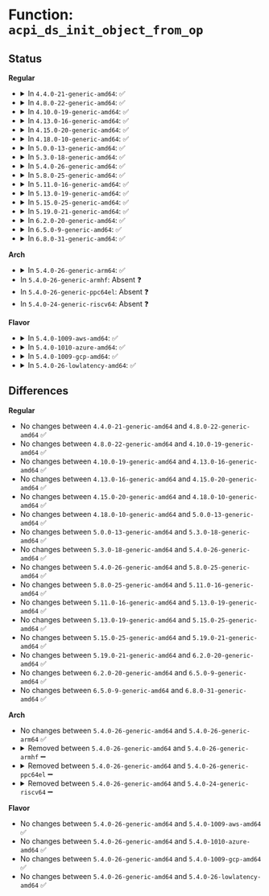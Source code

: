 # Function: <code>acpi_ds_init_object_from_op</code>

## Status
<b>Regular</b>
<ul>
<li>
<details>
<summary>In <code>4.4.0-21-generic-amd64</code>: ✅</summary>

```c
acpi_status acpi_ds_init_object_from_op(struct acpi_walk_state * walk_state, union acpi_parse_object * op, u16 opcode, union acpi_operand_object * * ret_obj_desc)
```

```json
{
  "name": "acpi_ds_init_object_from_op",
  "collision_type": "Unique Global",
  "inline_type": "No",
  "funcs": [
    {
      "addr": 18446744071583617149,
      "name": "acpi_ds_init_object_from_op",
      "external": true,
      "loc": "drivers/acpi/acpica/dsobject.c:627",
      "file": "drivers/acpi/acpica/dsobject.c",
      "inline": "seen, unknown",
      "caller_inline": [],
      "caller_func": [
        "drivers/acpi/acpica/dsobject.c:acpi_ds_build_internal_object",
        "drivers/acpi/acpica/dsutils.c:acpi_ds_create_operand"
      ]
    }
  ],
  "symbols": [
    {
      "addr": 18446744071583617149,
      "name": "acpi_ds_init_object_from_op",
      "section": ".text",
      "bind": "STB_GLOBAL",
      "size": 626
    }
  ]
}
```
</details>
</li>
<li>
<details>
<summary>In <code>4.8.0-22-generic-amd64</code>: ✅</summary>

```c
acpi_status acpi_ds_init_object_from_op(struct acpi_walk_state * walk_state, union acpi_parse_object * op, u16 opcode, union acpi_operand_object * * ret_obj_desc)
```

```json
{
  "name": "acpi_ds_init_object_from_op",
  "collision_type": "Unique Global",
  "inline_type": "No",
  "funcs": [
    {
      "addr": 18446744071583940238,
      "name": "acpi_ds_init_object_from_op",
      "external": true,
      "loc": "drivers/acpi/acpica/dsobject.c:629",
      "file": "drivers/acpi/acpica/dsobject.c",
      "inline": "seen, unknown",
      "caller_inline": [],
      "caller_func": [
        "drivers/acpi/acpica/dsobject.c:acpi_ds_build_internal_object",
        "drivers/acpi/acpica/dsutils.c:acpi_ds_create_operand"
      ]
    }
  ],
  "symbols": [
    {
      "addr": 18446744071583940238,
      "name": "acpi_ds_init_object_from_op",
      "section": ".text",
      "bind": "STB_GLOBAL",
      "size": 610
    }
  ]
}
```
</details>
</li>
<li>
<details>
<summary>In <code>4.10.0-19-generic-amd64</code>: ✅</summary>

```c
acpi_status acpi_ds_init_object_from_op(struct acpi_walk_state * walk_state, union acpi_parse_object * op, u16 opcode, union acpi_operand_object * * ret_obj_desc)
```

```json
{
  "name": "acpi_ds_init_object_from_op",
  "collision_type": "Unique Global",
  "inline_type": "No",
  "funcs": [
    {
      "addr": 18446744071584081821,
      "name": "acpi_ds_init_object_from_op",
      "external": true,
      "loc": "drivers/acpi/acpica/dsobject.c:629",
      "file": "drivers/acpi/acpica/dsobject.c",
      "inline": "seen, unknown",
      "caller_inline": [],
      "caller_func": [
        "drivers/acpi/acpica/dsobject.c:acpi_ds_build_internal_object",
        "drivers/acpi/acpica/dsutils.c:acpi_ds_create_operand"
      ]
    }
  ],
  "symbols": [
    {
      "addr": 18446744071584081821,
      "name": "acpi_ds_init_object_from_op",
      "section": ".text",
      "bind": "STB_GLOBAL",
      "size": 610
    }
  ]
}
```
</details>
</li>
<li>
<details>
<summary>In <code>4.13.0-16-generic-amd64</code>: ✅</summary>

```c
acpi_status acpi_ds_init_object_from_op(struct acpi_walk_state * walk_state, union acpi_parse_object * op, u16 opcode, union acpi_operand_object * * ret_obj_desc)
```

```json
{
  "name": "acpi_ds_init_object_from_op",
  "collision_type": "Unique Global",
  "inline_type": "No",
  "funcs": [
    {
      "addr": 18446744071584148596,
      "name": "acpi_ds_init_object_from_op",
      "external": true,
      "loc": "drivers/acpi/acpica/dsobject.c:629",
      "file": "drivers/acpi/acpica/dsobject.c",
      "inline": "seen, unknown",
      "caller_inline": [],
      "caller_func": [
        "drivers/acpi/acpica/dsobject.c:acpi_ds_build_internal_object",
        "drivers/acpi/acpica/dsutils.c:acpi_ds_create_operand"
      ]
    }
  ],
  "symbols": [
    {
      "addr": 18446744071584148596,
      "name": "acpi_ds_init_object_from_op",
      "section": ".text",
      "bind": "STB_GLOBAL",
      "size": 610
    }
  ]
}
```
</details>
</li>
<li>
<details>
<summary>In <code>4.15.0-20-generic-amd64</code>: ✅</summary>

```c
acpi_status acpi_ds_init_object_from_op(struct acpi_walk_state * walk_state, union acpi_parse_object * op, u16 opcode, union acpi_operand_object * * ret_obj_desc)
```

```json
{
  "name": "acpi_ds_init_object_from_op",
  "collision_type": "Unique Global",
  "inline_type": "No",
  "funcs": [
    {
      "addr": 18446744071584431624,
      "name": "acpi_ds_init_object_from_op",
      "external": true,
      "loc": "drivers/acpi/acpica/dsobject.c:354",
      "file": "drivers/acpi/acpica/dsobject.c",
      "inline": "seen, unknown",
      "caller_inline": [],
      "caller_func": [
        "drivers/acpi/acpica/dsobject.c:acpi_ds_build_internal_object",
        "drivers/acpi/acpica/dsutils.c:acpi_ds_create_operand"
      ]
    }
  ],
  "symbols": [
    {
      "addr": 18446744071584431624,
      "name": "acpi_ds_init_object_from_op",
      "section": ".text",
      "bind": "STB_GLOBAL",
      "size": 824
    }
  ]
}
```
</details>
</li>
<li>
<details>
<summary>In <code>4.18.0-10-generic-amd64</code>: ✅</summary>

```c
acpi_status acpi_ds_init_object_from_op(struct acpi_walk_state * walk_state, union acpi_parse_object * op, u16 opcode, union acpi_operand_object * * ret_obj_desc)
```

```json
{
  "name": "acpi_ds_init_object_from_op",
  "collision_type": "Unique Global",
  "inline_type": "No",
  "funcs": [
    {
      "addr": 18446744071584655192,
      "name": "acpi_ds_init_object_from_op",
      "external": true,
      "loc": "drivers/acpi/acpica/dsobject.c:322",
      "file": "drivers/acpi/acpica/dsobject.c",
      "inline": "seen, unknown",
      "caller_inline": [],
      "caller_func": [
        "drivers/acpi/acpica/dsobject.c:acpi_ds_build_internal_object",
        "drivers/acpi/acpica/dsutils.c:acpi_ds_create_operand"
      ]
    }
  ],
  "symbols": [
    {
      "addr": 18446744071584655192,
      "name": "acpi_ds_init_object_from_op",
      "section": ".text",
      "bind": "STB_GLOBAL",
      "size": 823
    }
  ]
}
```
</details>
</li>
<li>
<details>
<summary>In <code>5.0.0-13-generic-amd64</code>: ✅</summary>

```c
acpi_status acpi_ds_init_object_from_op(struct acpi_walk_state * walk_state, union acpi_parse_object * op, u16 opcode, union acpi_operand_object * * ret_obj_desc)
```

```json
{
  "name": "acpi_ds_init_object_from_op",
  "collision_type": "Unique Global",
  "inline_type": "No",
  "funcs": [
    {
      "addr": 18446744071584754966,
      "name": "acpi_ds_init_object_from_op",
      "external": true,
      "loc": "drivers/acpi/acpica/dsobject.c:319",
      "file": "drivers/acpi/acpica/dsobject.c",
      "inline": "seen, unknown",
      "caller_inline": [],
      "caller_func": [
        "drivers/acpi/acpica/dsobject.c:acpi_ds_build_internal_object",
        "drivers/acpi/acpica/dsutils.c:acpi_ds_create_operand"
      ]
    }
  ],
  "symbols": [
    {
      "addr": 18446744071584754966,
      "name": "acpi_ds_init_object_from_op",
      "section": ".text",
      "bind": "STB_GLOBAL",
      "size": 823
    }
  ]
}
```
</details>
</li>
<li>
<details>
<summary>In <code>5.3.0-18-generic-amd64</code>: ✅</summary>

```c
acpi_status acpi_ds_init_object_from_op(struct acpi_walk_state * walk_state, union acpi_parse_object * op, u16 opcode, union acpi_operand_object * * ret_obj_desc)
```

```json
{
  "name": "acpi_ds_init_object_from_op",
  "collision_type": "Unique Global",
  "inline_type": "No",
  "funcs": [
    {
      "addr": 18446744071584957368,
      "name": "acpi_ds_init_object_from_op",
      "external": true,
      "loc": "drivers/acpi/acpica/dsobject.c:319",
      "file": "drivers/acpi/acpica/dsobject.c",
      "inline": "seen, unknown",
      "caller_inline": [],
      "caller_func": [
        "drivers/acpi/acpica/dsobject.c:acpi_ds_build_internal_object",
        "drivers/acpi/acpica/dsutils.c:acpi_ds_create_operand"
      ]
    }
  ],
  "symbols": [
    {
      "addr": 18446744071584957368,
      "name": "acpi_ds_init_object_from_op",
      "section": ".text",
      "bind": "STB_GLOBAL",
      "size": 855
    }
  ]
}
```
</details>
</li>
<li>
<details>
<summary>In <code>5.4.0-26-generic-amd64</code>: ✅</summary>

```c
acpi_status acpi_ds_init_object_from_op(struct acpi_walk_state * walk_state, union acpi_parse_object * op, u16 opcode, union acpi_operand_object * * ret_obj_desc)
```

```json
{
  "name": "acpi_ds_init_object_from_op",
  "collision_type": "Unique Global",
  "inline_type": "No",
  "funcs": [
    {
      "addr": 18446744071585093168,
      "name": "acpi_ds_init_object_from_op",
      "external": true,
      "loc": "drivers/acpi/acpica/dsobject.c:319",
      "file": "drivers/acpi/acpica/dsobject.c",
      "inline": "seen, unknown",
      "caller_inline": [],
      "caller_func": [
        "drivers/acpi/acpica/dsobject.c:acpi_ds_build_internal_object",
        "drivers/acpi/acpica/dsutils.c:acpi_ds_create_operand"
      ]
    }
  ],
  "symbols": [
    {
      "addr": 18446744071585093168,
      "name": "acpi_ds_init_object_from_op",
      "section": ".text",
      "bind": "STB_GLOBAL",
      "size": 855
    }
  ]
}
```
</details>
</li>
<li>
<details>
<summary>In <code>5.8.0-25-generic-amd64</code>: ✅</summary>

```c
acpi_status acpi_ds_init_object_from_op(struct acpi_walk_state * walk_state, union acpi_parse_object * op, u16 opcode, union acpi_operand_object * * ret_obj_desc)
```

```json
{
  "name": "acpi_ds_init_object_from_op",
  "collision_type": "Unique Global",
  "inline_type": "No",
  "funcs": [
    {
      "addr": 18446744071585797926,
      "name": "acpi_ds_init_object_from_op",
      "external": true,
      "loc": "drivers/acpi/acpica/dsobject.c:319",
      "file": "drivers/acpi/acpica/dsobject.c",
      "inline": "seen, unknown",
      "caller_inline": [],
      "caller_func": [
        "drivers/acpi/acpica/dsobject.c:acpi_ds_build_internal_object",
        "drivers/acpi/acpica/dsutils.c:acpi_ds_create_operand"
      ]
    }
  ],
  "symbols": [
    {
      "addr": 18446744071585797926,
      "name": "acpi_ds_init_object_from_op",
      "section": ".text",
      "bind": "STB_GLOBAL",
      "size": 840
    }
  ]
}
```
</details>
</li>
<li>
<details>
<summary>In <code>5.11.0-16-generic-amd64</code>: ✅</summary>

```c
acpi_status acpi_ds_init_object_from_op(struct acpi_walk_state * walk_state, union acpi_parse_object * op, u16 opcode, union acpi_operand_object * * ret_obj_desc)
```

```json
{
  "name": "acpi_ds_init_object_from_op",
  "collision_type": "Unique Global",
  "inline_type": "No",
  "funcs": [
    {
      "addr": 18446744071585918765,
      "name": "acpi_ds_init_object_from_op",
      "external": true,
      "loc": "drivers/acpi/acpica/dsobject.c:319",
      "file": "drivers/acpi/acpica/dsobject.c",
      "inline": "seen, unknown",
      "caller_inline": [],
      "caller_func": [
        "drivers/acpi/acpica/dsobject.c:acpi_ds_build_internal_object",
        "drivers/acpi/acpica/dsutils.c:acpi_ds_create_operand"
      ]
    }
  ],
  "symbols": [
    {
      "addr": 18446744071585918765,
      "name": "acpi_ds_init_object_from_op",
      "section": ".text",
      "bind": "STB_GLOBAL",
      "size": 840
    }
  ]
}
```
</details>
</li>
<li>
<details>
<summary>In <code>5.13.0-19-generic-amd64</code>: ✅</summary>

```c
acpi_status acpi_ds_init_object_from_op(struct acpi_walk_state * walk_state, union acpi_parse_object * op, u16 opcode, union acpi_operand_object * * ret_obj_desc)
```

```json
{
  "name": "acpi_ds_init_object_from_op",
  "collision_type": "Unique Global",
  "inline_type": "No",
  "funcs": [
    {
      "addr": 18446744071585796007,
      "name": "acpi_ds_init_object_from_op",
      "external": true,
      "loc": "drivers/acpi/acpica/dsobject.c:319",
      "file": "drivers/acpi/acpica/dsobject.c",
      "inline": "seen, unknown",
      "caller_inline": [],
      "caller_func": [
        "drivers/acpi/acpica/dsobject.c:acpi_ds_build_internal_object",
        "drivers/acpi/acpica/dsutils.c:acpi_ds_create_operand"
      ]
    }
  ],
  "symbols": [
    {
      "addr": 18446744071585796007,
      "name": "acpi_ds_init_object_from_op",
      "section": ".text",
      "bind": "STB_GLOBAL",
      "size": 843
    }
  ]
}
```
</details>
</li>
<li>
<details>
<summary>In <code>5.15.0-25-generic-amd64</code>: ✅</summary>

```c
acpi_status acpi_ds_init_object_from_op(struct acpi_walk_state * walk_state, union acpi_parse_object * op, u16 opcode, union acpi_operand_object * * ret_obj_desc)
```

```json
{
  "name": "acpi_ds_init_object_from_op",
  "collision_type": "Unique Global",
  "inline_type": "No",
  "funcs": [
    {
      "addr": 18446744071586281467,
      "name": "acpi_ds_init_object_from_op",
      "external": true,
      "loc": "drivers/acpi/acpica/dsobject.c:319",
      "file": "drivers/acpi/acpica/dsobject.c",
      "inline": "seen, unknown",
      "caller_inline": [],
      "caller_func": [
        "drivers/acpi/acpica/dsobject.c:acpi_ds_build_internal_object",
        "drivers/acpi/acpica/dsutils.c:acpi_ds_create_operand"
      ]
    }
  ],
  "symbols": [
    {
      "addr": 18446744071586281467,
      "name": "acpi_ds_init_object_from_op",
      "section": ".text",
      "bind": "STB_GLOBAL",
      "size": 843
    }
  ]
}
```
</details>
</li>
<li>
<details>
<summary>In <code>5.19.0-21-generic-amd64</code>: ✅</summary>

```c
acpi_status acpi_ds_init_object_from_op(struct acpi_walk_state * walk_state, union acpi_parse_object * op, u16 opcode, union acpi_operand_object * * ret_obj_desc)
```

```json
{
  "name": "acpi_ds_init_object_from_op",
  "collision_type": "Unique Global",
  "inline_type": "No",
  "funcs": [
    {
      "addr": 18446744071587525590,
      "name": "acpi_ds_init_object_from_op",
      "external": true,
      "loc": "drivers/acpi/acpica/dsobject.c:319",
      "file": "drivers/acpi/acpica/dsobject.c",
      "inline": "seen, unknown",
      "caller_inline": [],
      "caller_func": [
        "drivers/acpi/acpica/dsobject.c:acpi_ds_build_internal_object",
        "drivers/acpi/acpica/dsutils.c:acpi_ds_create_operand"
      ]
    }
  ],
  "symbols": [
    {
      "addr": 18446744071587525590,
      "name": "acpi_ds_init_object_from_op",
      "section": ".text",
      "bind": "STB_GLOBAL",
      "size": 820
    }
  ]
}
```
</details>
</li>
<li>
<details>
<summary>In <code>6.2.0-20-generic-amd64</code>: ✅</summary>

```c
acpi_status acpi_ds_init_object_from_op(struct acpi_walk_state * walk_state, union acpi_parse_object * op, u16 opcode, union acpi_operand_object * * ret_obj_desc)
```

```json
{
  "name": "acpi_ds_init_object_from_op",
  "collision_type": "Unique Global",
  "inline_type": "No",
  "funcs": [
    {
      "addr": 18446744071588802944,
      "name": "acpi_ds_init_object_from_op",
      "external": true,
      "loc": "drivers/acpi/acpica/dsobject.c:319",
      "file": "drivers/acpi/acpica/dsobject.c",
      "inline": "seen, unknown",
      "caller_inline": [],
      "caller_func": [
        "drivers/acpi/acpica/dsobject.c:acpi_ds_build_internal_object",
        "drivers/acpi/acpica/dsutils.c:acpi_ds_create_operand"
      ]
    }
  ],
  "symbols": [
    {
      "addr": 18446744071588802944,
      "name": "acpi_ds_init_object_from_op",
      "section": ".text",
      "bind": "STB_GLOBAL",
      "size": 905
    }
  ]
}
```
</details>
</li>
<li>
<details>
<summary>In <code>6.5.0-9-generic-amd64</code>: ✅</summary>

```c
acpi_status acpi_ds_init_object_from_op(struct acpi_walk_state * walk_state, union acpi_parse_object * op, u16 opcode, union acpi_operand_object * * ret_obj_desc)
```

```json
{
  "name": "acpi_ds_init_object_from_op",
  "collision_type": "Unique Global",
  "inline_type": "No",
  "funcs": [
    {
      "addr": 18446744071589092432,
      "name": "acpi_ds_init_object_from_op",
      "external": true,
      "loc": "drivers/acpi/acpica/dsobject.c:319",
      "file": "drivers/acpi/acpica/dsobject.c",
      "inline": "seen, unknown",
      "caller_inline": [],
      "caller_func": [
        "drivers/acpi/acpica/dsobject.c:acpi_ds_build_internal_object",
        "drivers/acpi/acpica/dsutils.c:acpi_ds_create_operand"
      ]
    }
  ],
  "symbols": [
    {
      "addr": 18446744071589092432,
      "name": "acpi_ds_init_object_from_op",
      "section": ".text",
      "bind": "STB_GLOBAL",
      "size": 934
    }
  ]
}
```
</details>
</li>
<li>
<details>
<summary>In <code>6.8.0-31-generic-amd64</code>: ✅</summary>

```c
acpi_status acpi_ds_init_object_from_op(struct acpi_walk_state * walk_state, union acpi_parse_object * op, u16 opcode, union acpi_operand_object * * ret_obj_desc)
```

```json
{
  "name": "acpi_ds_init_object_from_op",
  "collision_type": "Unique Global",
  "inline_type": "No",
  "funcs": [
    {
      "addr": 18446744071589398176,
      "name": "acpi_ds_init_object_from_op",
      "external": true,
      "loc": "drivers/acpi/acpica/dsobject.c:319",
      "file": "drivers/acpi/acpica/dsobject.c",
      "inline": "seen, unknown",
      "caller_inline": [],
      "caller_func": [
        "drivers/acpi/acpica/dsobject.c:acpi_ds_build_internal_object",
        "drivers/acpi/acpica/dsutils.c:acpi_ds_create_operand"
      ]
    }
  ],
  "symbols": [
    {
      "addr": 18446744071589398176,
      "name": "acpi_ds_init_object_from_op",
      "section": ".text",
      "bind": "STB_GLOBAL",
      "size": 934
    }
  ]
}
```
</details>
</li>
</ul>
<b>Arch</b>
<ul>
<li>
<details>
<summary>In <code>5.4.0-26-generic-arm64</code>: ✅</summary>

```c
acpi_status acpi_ds_init_object_from_op(struct acpi_walk_state * walk_state, union acpi_parse_object * op, u16 opcode, union acpi_operand_object * * ret_obj_desc)
```

```json
{
  "name": "acpi_ds_init_object_from_op",
  "collision_type": "Unique Global",
  "inline_type": "No",
  "funcs": [
    {
      "addr": 18446603336497489776,
      "name": "acpi_ds_init_object_from_op",
      "external": true,
      "loc": "drivers/acpi/acpica/dsobject.c:319",
      "file": "drivers/acpi/acpica/dsobject.c",
      "inline": "seen, unknown",
      "caller_inline": [],
      "caller_func": [
        "drivers/acpi/acpica/dsobject.c:acpi_ds_build_internal_object",
        "drivers/acpi/acpica/dsutils.c:acpi_ds_create_operand"
      ]
    }
  ],
  "symbols": [
    {
      "addr": 18446603336497489776,
      "name": "acpi_ds_init_object_from_op",
      "section": ".text",
      "bind": "STB_GLOBAL",
      "size": 660
    }
  ]
}
```
</details>
</li>
<li>
In <code>5.4.0-26-generic-armhf</code>: Absent ❓
</li>
<li>
In <code>5.4.0-26-generic-ppc64el</code>: Absent ❓
</li>
<li>
In <code>5.4.0-24-generic-riscv64</code>: Absent ❓
</li>
</ul>
<b>Flavor</b>
<ul>
<li>
<details>
<summary>In <code>5.4.0-1009-aws-amd64</code>: ✅</summary>

```c
acpi_status acpi_ds_init_object_from_op(struct acpi_walk_state * walk_state, union acpi_parse_object * op, u16 opcode, union acpi_operand_object * * ret_obj_desc)
```

```json
{
  "name": "acpi_ds_init_object_from_op",
  "collision_type": "Unique Global",
  "inline_type": "No",
  "funcs": [
    {
      "addr": 18446744071585014674,
      "name": "acpi_ds_init_object_from_op",
      "external": true,
      "loc": "drivers/acpi/acpica/dsobject.c:319",
      "file": "drivers/acpi/acpica/dsobject.c",
      "inline": "seen, unknown",
      "caller_inline": [],
      "caller_func": [
        "drivers/acpi/acpica/dsobject.c:acpi_ds_build_internal_object",
        "drivers/acpi/acpica/dsutils.c:acpi_ds_create_operand"
      ]
    }
  ],
  "symbols": [
    {
      "addr": 18446744071585014674,
      "name": "acpi_ds_init_object_from_op",
      "section": ".text",
      "bind": "STB_GLOBAL",
      "size": 648
    }
  ]
}
```
</details>
</li>
<li>
<details>
<summary>In <code>5.4.0-1010-azure-amd64</code>: ✅</summary>

```c
acpi_status acpi_ds_init_object_from_op(struct acpi_walk_state * walk_state, union acpi_parse_object * op, u16 opcode, union acpi_operand_object * * ret_obj_desc)
```

```json
{
  "name": "acpi_ds_init_object_from_op",
  "collision_type": "Unique Global",
  "inline_type": "No",
  "funcs": [
    {
      "addr": 18446744071584930307,
      "name": "acpi_ds_init_object_from_op",
      "external": true,
      "loc": "drivers/acpi/acpica/dsobject.c:319",
      "file": "drivers/acpi/acpica/dsobject.c",
      "inline": "seen, unknown",
      "caller_inline": [],
      "caller_func": [
        "drivers/acpi/acpica/dsobject.c:acpi_ds_build_internal_object",
        "drivers/acpi/acpica/dsutils.c:acpi_ds_create_operand"
      ]
    }
  ],
  "symbols": [
    {
      "addr": 18446744071584930307,
      "name": "acpi_ds_init_object_from_op",
      "section": ".text",
      "bind": "STB_GLOBAL",
      "size": 648
    }
  ]
}
```
</details>
</li>
<li>
<details>
<summary>In <code>5.4.0-1009-gcp-amd64</code>: ✅</summary>

```c
acpi_status acpi_ds_init_object_from_op(struct acpi_walk_state * walk_state, union acpi_parse_object * op, u16 opcode, union acpi_operand_object * * ret_obj_desc)
```

```json
{
  "name": "acpi_ds_init_object_from_op",
  "collision_type": "Unique Global",
  "inline_type": "No",
  "funcs": [
    {
      "addr": 18446744071585044752,
      "name": "acpi_ds_init_object_from_op",
      "external": true,
      "loc": "drivers/acpi/acpica/dsobject.c:319",
      "file": "drivers/acpi/acpica/dsobject.c",
      "inline": "seen, unknown",
      "caller_inline": [],
      "caller_func": [
        "drivers/acpi/acpica/dsobject.c:acpi_ds_build_internal_object",
        "drivers/acpi/acpica/dsutils.c:acpi_ds_create_operand"
      ]
    }
  ],
  "symbols": [
    {
      "addr": 18446744071585044752,
      "name": "acpi_ds_init_object_from_op",
      "section": ".text",
      "bind": "STB_GLOBAL",
      "size": 855
    }
  ]
}
```
</details>
</li>
<li>
<details>
<summary>In <code>5.4.0-26-lowlatency-amd64</code>: ✅</summary>

```c
acpi_status acpi_ds_init_object_from_op(struct acpi_walk_state * walk_state, union acpi_parse_object * op, u16 opcode, union acpi_operand_object * * ret_obj_desc)
```

```json
{
  "name": "acpi_ds_init_object_from_op",
  "collision_type": "Unique Global",
  "inline_type": "No",
  "funcs": [
    {
      "addr": 18446744071585150912,
      "name": "acpi_ds_init_object_from_op",
      "external": true,
      "loc": "drivers/acpi/acpica/dsobject.c:319",
      "file": "drivers/acpi/acpica/dsobject.c",
      "inline": "seen, unknown",
      "caller_inline": [],
      "caller_func": [
        "drivers/acpi/acpica/dsobject.c:acpi_ds_build_internal_object",
        "drivers/acpi/acpica/dsutils.c:acpi_ds_create_operand"
      ]
    }
  ],
  "symbols": [
    {
      "addr": 18446744071585150912,
      "name": "acpi_ds_init_object_from_op",
      "section": ".text",
      "bind": "STB_GLOBAL",
      "size": 855
    }
  ]
}
```
</details>
</li>
</ul>

## Differences
<b>Regular</b>
<ul>
<li>
No changes between <code>4.4.0-21-generic-amd64</code> and <code>4.8.0-22-generic-amd64</code> ✅
</li>
<li>
No changes between <code>4.8.0-22-generic-amd64</code> and <code>4.10.0-19-generic-amd64</code> ✅
</li>
<li>
No changes between <code>4.10.0-19-generic-amd64</code> and <code>4.13.0-16-generic-amd64</code> ✅
</li>
<li>
No changes between <code>4.13.0-16-generic-amd64</code> and <code>4.15.0-20-generic-amd64</code> ✅
</li>
<li>
No changes between <code>4.15.0-20-generic-amd64</code> and <code>4.18.0-10-generic-amd64</code> ✅
</li>
<li>
No changes between <code>4.18.0-10-generic-amd64</code> and <code>5.0.0-13-generic-amd64</code> ✅
</li>
<li>
No changes between <code>5.0.0-13-generic-amd64</code> and <code>5.3.0-18-generic-amd64</code> ✅
</li>
<li>
No changes between <code>5.3.0-18-generic-amd64</code> and <code>5.4.0-26-generic-amd64</code> ✅
</li>
<li>
No changes between <code>5.4.0-26-generic-amd64</code> and <code>5.8.0-25-generic-amd64</code> ✅
</li>
<li>
No changes between <code>5.8.0-25-generic-amd64</code> and <code>5.11.0-16-generic-amd64</code> ✅
</li>
<li>
No changes between <code>5.11.0-16-generic-amd64</code> and <code>5.13.0-19-generic-amd64</code> ✅
</li>
<li>
No changes between <code>5.13.0-19-generic-amd64</code> and <code>5.15.0-25-generic-amd64</code> ✅
</li>
<li>
No changes between <code>5.15.0-25-generic-amd64</code> and <code>5.19.0-21-generic-amd64</code> ✅
</li>
<li>
No changes between <code>5.19.0-21-generic-amd64</code> and <code>6.2.0-20-generic-amd64</code> ✅
</li>
<li>
No changes between <code>6.2.0-20-generic-amd64</code> and <code>6.5.0-9-generic-amd64</code> ✅
</li>
<li>
No changes between <code>6.5.0-9-generic-amd64</code> and <code>6.8.0-31-generic-amd64</code> ✅
</li>
</ul>
<b>Arch</b>
<ul>
<li>
No changes between <code>5.4.0-26-generic-amd64</code> and <code>5.4.0-26-generic-arm64</code> ✅
</li>
<li>
<details>
<summary>Removed between <code>5.4.0-26-generic-amd64</code> and <code>5.4.0-26-generic-armhf</code> ➖</summary>

```c
acpi_status acpi_ds_init_object_from_op(struct acpi_walk_state * walk_state, union acpi_parse_object * op, u16 opcode, union acpi_operand_object * * ret_obj_desc)
```
</details>
</li>
<li>
<details>
<summary>Removed between <code>5.4.0-26-generic-amd64</code> and <code>5.4.0-26-generic-ppc64el</code> ➖</summary>

```c
acpi_status acpi_ds_init_object_from_op(struct acpi_walk_state * walk_state, union acpi_parse_object * op, u16 opcode, union acpi_operand_object * * ret_obj_desc)
```
</details>
</li>
<li>
<details>
<summary>Removed between <code>5.4.0-26-generic-amd64</code> and <code>5.4.0-24-generic-riscv64</code> ➖</summary>

```c
acpi_status acpi_ds_init_object_from_op(struct acpi_walk_state * walk_state, union acpi_parse_object * op, u16 opcode, union acpi_operand_object * * ret_obj_desc)
```
</details>
</li>
</ul>
<b>Flavor</b>
<ul>
<li>
No changes between <code>5.4.0-26-generic-amd64</code> and <code>5.4.0-1009-aws-amd64</code> ✅
</li>
<li>
No changes between <code>5.4.0-26-generic-amd64</code> and <code>5.4.0-1010-azure-amd64</code> ✅
</li>
<li>
No changes between <code>5.4.0-26-generic-amd64</code> and <code>5.4.0-1009-gcp-amd64</code> ✅
</li>
<li>
No changes between <code>5.4.0-26-generic-amd64</code> and <code>5.4.0-26-lowlatency-amd64</code> ✅
</li>
</ul>

